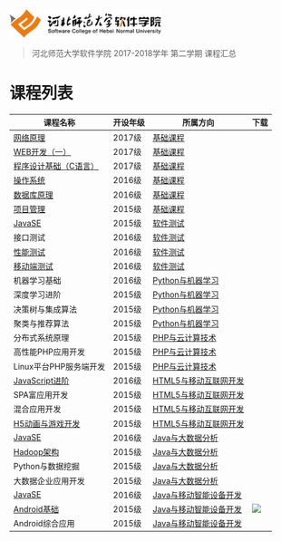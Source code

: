 <img src="./image/logo.png" height="50" /> 

> 河北师范大学软件学院 2017-2018学年 第二学期 课程汇总


# 课程列表

|课程名称|开设年级|所属方向|下载|
|-------|-------|-------|-------|
|[网络原理](https://github.com/edu2act/course-NetWork/)|2017级|[基础课程](./courses/基础课程)||
|[WEB开发（一）](https://github.com/edu2act/course-web1/)|2017级|[基础课程](./courses/基础课程)||
|[程序设计基础（C语言）](https://github.com/edu2act/course-C/)|2017级|[基础课程](./courses/基础课程)||
|[操作系统](https://github.com/edu2act/course-OS/)|2016级|[基础课程](./courses/基础课程)||
|[数据库原理](https://github.com/edu2act/course-DataBase/)|2016级|[基础课程](./courses/基础课程)||
|[项目管理](https://github.com/edu2act/course-IT-Project-Management/)|2015级|[基础课程](./courses/基础课程)||
|[JavaSE](https://github.com/edu2act/course-JavaSE-Android/)|2015级|[软件测试](./courses/软件测试)||
|接口测试|2016级|[软件测试](./courses/软件测试)||
|[性能测试](https://github.com/edu2act/course-Load-Testing/)|2016级|[软件测试](./courses/软件测试)||
|[移动端测试](https://github.com/edu2act/course-APP-Testing/)|2016级|[软件测试](./courses/软件测试)||
|机器学习基础|2016级|[Python与机器学习](./courses/Python与机器学习)||
|深度学习进阶|2015级|[Python与机器学习](./courses/Python与机器学习)||
|决策树与集成算法|2015级|[Python与机器学习](./courses/Python与机器学习)||
|聚类与推荐算法|2015级|[Python与机器学习](./courses/Python与机器学习)||
|分布式系统原理|2015级|[PHP与云计算技术](./courses/PHP与云计算技术)||
|高性能PHP应用开发|2015级|[PHP与云计算技术](./courses/PHP与云计算技术)||
|Linux平台PHP服务端开发|2015级|[PHP与云计算技术](./courses/PHP与云计算技术)||
|[JavaScript进阶](https://github.com/edu2act/course-javascript-advanced)|2016级|[HTML5与移动互联网开发](./courses/HTML5与移动互联网开发)||
|SPA富应用开发|2015级|[HTML5与移动互联网开发](./courses/HTML5与移动互联网开发)||
|混合应用开发|2015级|[HTML5与移动互联网开发](./courses/HTML5与移动互联网开发)||
|[H5动画与游戏开发](https://github.com/edu2act/course-H5-Animation-and-Game-Development)|2015级|[HTML5与移动互联网开发](./courses/HTML5与移动互联网开发)||
|[JavaSE](https://github.com/edu2act/course-javase-bigdata)|2016级|[Java与大数据分析](./courses/Java与大数据分析)||
|[Hadoop架构](https://github.com/edu2act/course-Hadoop)|2015级|[Java与大数据分析](./courses/Java与大数据分析)||
|Python与数据挖掘|2015级|[Java与大数据分析](./courses/Java与大数据分析)||
|大数据企业应用开发|2015级|[Java与大数据分析](./courses/Java与大数据分析)||
|[JavaSE](https://github.com/edu2act/course-JavaSE-Android/)|2016级|[Java与移动智能设备开发](./courses/Java与移动智能设备开发)||
|[Android基础](https://github.com/edu2act/course-android/tree/2017-2018-2st)|2015级|[Java与移动智能设备开发](./courses/Java与移动智能设备开发)|[![](https://img.shields.io/badge/term-2017--2018--2st-blue.svg)](https://github.com/edu2act/course-android/releases/tag/2017-2018-2st)|
|Android综合应用|2015级|[Java与移动智能设备开发](./courses/Java与移动智能设备开发)||

